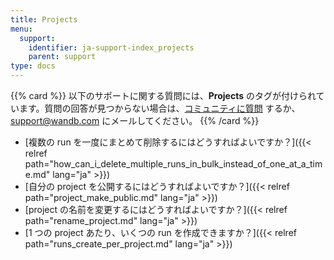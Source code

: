 ```yaml
---
title: Projects
menu:
  support:
    identifier: ja-support-index_projects
    parent: support
type: docs
---
```


{{% card %}}
以下のサポートに関する質問には、<b>Projects</b> のタグが付けられています。質問の回答が見つからない場合は、[コミュニティに質問](https://community.wandb.ai/) するか、[support@wandb.com](mailto:support@wandb.com) にメールしてください。
{{% /card %}}

- [複数の run を一度にまとめて削除するにはどうすればよいですか？]({{< relref path="how_can_i_delete_multiple_runs_in_bulk_instead_of_one_at_a_time.md" lang="ja" >}})
- [自分の project を公開するにはどうすればよいですか？]({{< relref path="project_make_public.md" lang="ja" >}})
- [project の名前を変更するにはどうすればよいですか？]({{< relref path="rename_project.md" lang="ja" >}})
- [1 つの project あたり、いくつの run を作成できますか？]({{< relref path="runs_create_per_project.md" lang="ja" >}})
